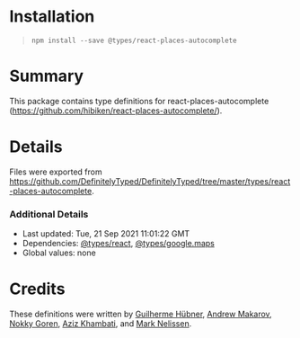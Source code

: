 # Installation
> `npm install --save @types/react-places-autocomplete`

# Summary
This package contains type definitions for react-places-autocomplete (https://github.com/hibiken/react-places-autocomplete/).

# Details
Files were exported from https://github.com/DefinitelyTyped/DefinitelyTyped/tree/master/types/react-places-autocomplete.

### Additional Details
 * Last updated: Tue, 21 Sep 2021 11:01:22 GMT
 * Dependencies: [@types/react](https://npmjs.com/package/@types/react), [@types/google.maps](https://npmjs.com/package/@types/google.maps)
 * Global values: none

# Credits
These definitions were written by [Guilherme Hübner](https://github.com/guilhermehubner), [Andrew Makarov](https://github.com/r3nya), [Nokky Goren](https://github.com/ApeNox), [Aziz Khambati](https://github.com/azizhk), and [Mark Nelissen](https://github.com/marknelissen).
